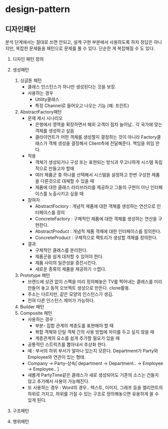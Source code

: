 # design-pattern
## 디자인패턴
분석 단계에서는 절대로 쓰면 안되고, 설계 구현 부분에서 사용하도록 하자
정답은 아니지만, 복잡한 문제들을 패턴으로 문제를 풀 수 있다.
단순한 게 복잡해질 수 도 있다.

1. 디자인 패턴 정의
2. 생성패턴
    1. 싱글톤 패턴
        * 클래스 인스턴스가 하나만 생성된다는 것을 보장. 
        * 사용하는 경우
            * Utility클래스
            * 특정 Channel로 들어오고 나오는 기능 (예: 프린트)
    2. AbstractFactory패턴
        * 문제 제시 시나리오
            * 은행에서 영역을 확장하면서 해외 고객이 점차 늘어남.. 각 국가에 맞는 객체를 생성하고 싶음
            * 클라이언트가 어떤 객체를 생성할지 결정하는 것이 아니라 Factory클래스가 객체 생성을 결정해서 Client측에 전달해준다. 책임을 위임 한다.
        * 적용
            * 객체가 생성되거나 구성 또는 표현되는 방식과 무고나하게 시스템 독립적으로 만들고자 할때
            * 여러 제품군 중 하나를 선택해서 시스템을 설정하고 한번 구성한 제품을 다른것으로 대체할 수 있을 때
            * 제품에 대한 클래스 라리브러리를 제공하고 그들의 구현이 아닌 인터페이스를 노출시키고 싶을 때
        * 참여자
            * AbstractFoctory : 개념적 제품에 대한 객체를 생성하는 연산으로 인터페이스를 정의
            * ConcreteFactory : 구체적인 제품에 대한 객체를 생성하는 연산을 구현한다.
            * AbstractProduct : 개념적 제품 객체에 대한 인터페이스를 정의한다.
            * ConcreteProduct : 구체적으로 팩토리가 생성할 객체를 정의한다.
        * 결과
            * 구체적인 클래스를 분리한다.
            * 제품군을 쉽게 대처할 수 있어야 한다.
            * 제품 사이의 일관성을 증진시킨다.
            * 새로운 종류의 제품을 제공하기 ㅇ렵다.
    3. Prototype 패턴
          * 브랜드에 상관 없이 스펙을 미리 정의해놓은 TV를 찍어내는 클래스를 미리 만들어 놓고 동적 오브젝트 생성으로 만든다. clone활용.
          * 주소는 다르지만, 같은 모양의 인스턴스가 생김.
          * 전혀 다른 인스턴스 제어가 가능하다.
    4. Builder 패턴
    5. Composite 패턴
          - 사용하는 경우 : 
              - 부분- 집합 관계의 계층도를 표현해야 할 때
              - 복합 객체와 단일 객체 간의 사용 방법에 차이를 두고 싶지 않을 때
              - 계층관계의 요소를 쉽게 추가할 필요가 있을 때
          - 공통적인 스트럭츠를 뽑아내서 추상화 한다. 
          - 예 : 부서의 하위 부서가 얼마나 있는지 모른다. Department가 Party와 Employee와 연관이 있는 형태.
          - Company -> Party-상속[ department -> Department.. -> Employee -> Employee.. ]
          - 새롭게 PartyTime같은 클래스가 새로 생성되어도 기존의 소스는 건들지 않고 추가해서 사용이 가능해진다.
          - 또 사용하는 경우 : Word의 경우.. 텍스트, 이미지, 그래프 등을 엘리먼트의 하위로 가지고, 하위를 가질 수 있는 구조로 정의해놓으면 유용하게 쓸 수 있게 된다.
      
          

3. 구조패턴
4. 행위패턴
